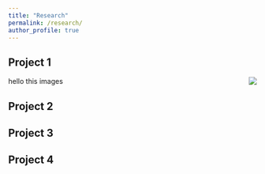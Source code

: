 ```yaml
---
title: "Research"
permalink: /research/
author_profile: true
---
```


## Project 1
<p>
<img align="right" src="https://ekanshsareen.github.io/files/rp_1.jpg">
  hello this images
</p>

## Project 2

## Project 3

## Project 4


